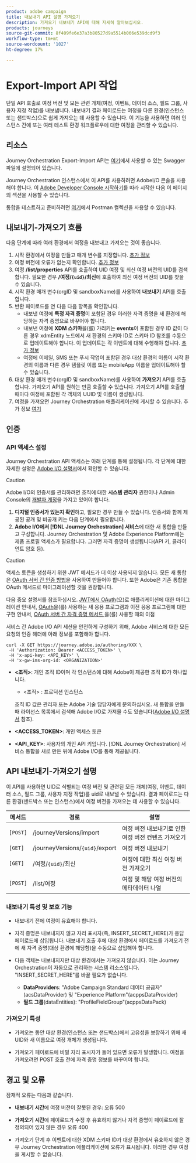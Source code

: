 ```yaml
---
product: adobe campaign
title: 내보내기 API 설명 가져오기
description: 가져오기 내보내기 API에 대해 자세히 알아보십시오.
products: journeys
source-git-commit: 8f409fe6e37a3b80527d9a5514b066e539dcd9f3
workflow-type: tm+mt
source-wordcount: '1027'
ht-degree: 17%

---
```



# Export-Import API 작업

단일 API 호출로 여정 버전 및 모든 관련 개체(여정, 이벤트, 데이터 소스, 필드 그룹, 사용자 지정 작업)를 내보냅니다. 내보내기 결과 페이로드는 여정을 다른 환경(인스턴스 또는 샌드박스)으로 쉽게 가져오는 데 사용할 수 있습니다.
이 기능을 사용하면 여러 인스턴스 간에 또는 여러 테스트 환경 워크플로우에 대한 여정을 관리할 수 있습니다.


## 리소스

Journey Orchestration Export-Import API는 [여기](https://adobedocs.github.io/JourneyAPI/docs/)에서 사용할 수 있는 Swagger 파일에 설명되어 있습니다.

Journey Orchestration 인스턴스에서 이 API를 사용하려면 AdobeI/O 콘솔을 사용해야 합니다. 이 [Adobe Developer Console 시작하기](https://www.adobe.io/apis/experienceplatform/console/docs.html#!AdobeDocs/adobeio-console/master/getting-started.md)를 따라 시작한 다음 이 페이지의 섹션을 사용할 수 있습니다.

통합을 테스트하고 준비하려면 [여기](https://raw.githubusercontent.com/AdobeDocs/JourneyAPI/master/postman-collections/Journey-Orchestration_Export-import-API_postman-collection.json)에서 Postman 컬렉션을 사용할 수 있습니다.


## 내보내기-가져오기 흐름

다음 단계에 따라 여러 환경에서 여정을 내보내고 가져오는 것이 좋습니다.

1. 시작 환경에서 여정을 만들고 매개 변수를 지정합니다. [추가 정보](https://experienceleague.adobe.com/docs/journeys/using/building-journeys/about-journey-building/journey.html)
1. 여정 버전에 오류가 없는지 확인합니다. [추가 정보](https://experienceleague.adobe.com/docs/journeys/using/building-journeys/testing-the-journey.html)
1. 여정 **/list/properties** API를 호출하여 UID 여정 및 최신 여정 버전의 UID를 검색합니다. 필요한 경우 **/여정/`{uid}`/최신**&#x200B;에 호출하여 최신 여정 버전의 UID를 찾을 수 있습니다.
1. 시작 환경 매개 변수(orgID 및 sandboxName)를 사용하여 **내보내기** API를 호출합니다.
1. 반환 페이로드를 연 다음 다음 항목을 확인합니다.
   * 내보낸 여정에 **특정 자격 증명**&#x200B;이 포함된 경우 이러한 자격 증명을 새 환경에 해당하는 자격 증명으로 바꾸어야 합니다.
   * 내보낸 여정에 **XDM 스키마**&#x200B;을(를) 가리키는 **events**&#x200B;이 포함된 경우 ID 값이 다른 경우 xdmEntity 노드에서 새 환경의 스키마 ID로 스키마 ID 참조를 수동으로 업데이트해야 합니다. 이 업데이트는 각 이벤트에 대해 수행해야 합니다. [추가 정보](https://experienceleague.adobe.com/docs/journeys/using/events-journeys/experience-event-schema.html)
   * 여정에 이메일, SMS 또는 푸시 작업이 포함된 경우 대상 환경의 이름이 시작 환경의 이름과 다른 경우 템플릿 이름 또는 mobileApp 이름을 업데이트해야 할 수 있습니다.
1. 대상 환경 매개 변수(orgID 및 sandboxName)를 사용하여 **가져오기** API를 호출합니다. 가져오기 API를 원하는 만큼 호출할 수 있습니다. 가져오기 API를 호출할 때마다 여정에 포함된 각 객체의 UUID 및 이름이 생성됩니다.
1. 여정을 가져오면 Journey Orchestration 애플리케이션에 게시할 수 있습니다. 추가 정보 [여기](https://experienceleague.adobe.com/docs/journeys/using/building-journeys/publishing-the-journey.html)


## 인증

### API 액세스 설정

Journey Orchestration API 액세스는 아래 단계를 통해 설정됩니다. 각 단계에 대한 자세한 설명은 [Adobe I/O 설명서](https://www.adobe.io/authentication/auth-methods.html#!AdobeDocs/adobeio-auth/master/AuthenticationOverview/ServiceAccountIntegration.md)에서 확인할 수 있습니다.

>[!CAUTION]
>
>Adobe I/O의 인증서를 관리하려면 조직에 대한 <b>시스템 관리자</b> 권한이나 Admin Console의 [개발자 계정](https://helpx.adobe.com/jp/enterprise/using/manage-developers.html)을 가지고 있어야 합니다.

1. **디지털 인증서가 있는지 확인**&#x200B;하고, 필요한 경우 만들 수 있습니다. 인증서와 함께 제공된 공개 및 비공개 키는 다음 단계에서 필요합니다.
1. **Adobe I/O에서 [!DNL Journey Orchestration] 서비스**&#x200B;에 대한 새 통합을 만들고 구성합니다. Journey Orchestration 및 Adobe Experience Platform에는 제품 프로필 액세스가 필요합니다. 그러면 자격 증명이 생성됩니다(API 키, 클라이언트 암호 등).

>[!CAUTION]
>
>액세스 토큰을 생성하기 위한 JWT 메서드가 더 이상 사용되지 않습니다. 모든 새 통합은 [OAuth 서버 간 인증 방법](https://experienceleague.adobe.com/docs/experience-platform/landing/platform-apis/api-authentication.html#select-oauth-server-to-server)을 사용하여 만들어야 합니다. 또한 Adobe은 기존 통합을 OAuth 메서드로 마이그레이션할 것을 권장합니다.
>
>다음 중요 설명서를 참조하십시오.
>[JWT에서 OAuth](https://developer.adobe.com/developer-console/docs/guides/authentication/ServerToServerAuthentication/migration/)(으)로 애플리케이션에 대한 마이그레이션 안내서,
>[OAuth](https://developer.adobe.com/developer-console/docs/guides/authentication/ServerToServerAuthentication/implementation/)을(를) 사용하는 새 응용 프로그램과 이전 응용 프로그램에 대한 구현 안내서,
>[OAuth 서버 간 자격 증명 메서드 ](https://developer.adobe.com/developer-console/docs/guides/authentication/ServerToServerAuthentication/migration/#why-oauth-server-to-server-credentials)을(를) 사용할 때의 이점


서비스 간 Adobe I/O API 세션을 안전하게 구성하기 위해, Adobe 서비스에 대한 모든 요청의 인증 헤더에 아래 정보를 포함해야 합니다.

```
curl -X GET https://journey.adobe.io/authoring/XXX \
 -H 'Authorization: Bearer <ACCESS_TOKEN>' \
 -H 'x-api-key: <API_KEY>' \
 -H 'x-gw-ims-org-id: <ORGANIZATION>'
```

* **&lt;조직>**: 개인 조직 ID이며 각 인스턴스에 대해 Adobe이 제공한 조직 ID가 하나입니다.

   * &lt;조직> : 프로덕션 인스턴스

  조직 ID 값은 관리자 또는 Adobe 기술 담당자에게 문의하십시오. 새 통합을 만들 때 라이선스 목록에서 검색해 Adobe I/O로 가져올 수도 있습니다([Adobe I/O 설명서](https://www.adobe.io/authentication.html) 참조).

* **&lt;ACCESS_TOKEN>**: 개인 액세스 토큰

* **&lt;API_KEY>**: 사용자의 개인 API 키입니다. [!DNL Journey Orchestration] 서비스 통합을 새로 만든 뒤에 Adobe I/O를 통해 제공됩니다.



## API 내보내기-가져오기 설명

이 API를 사용하면 UID로 식별되는 여정 버전 및 관련된 모든 개체(여정, 이벤트, 데이터 소스, 필드 그룹, 사용자 지정 작업)를 uid로 내보낼 수 있습니다.
결과 페이로드는 다른 환경(샌드박스 또는 인스턴스)에서 여정 버전을 가져오는 데 사용할 수 있습니다.

| 메서드 | 경로 | 설명 |
|---|---|---|
| `[POST]` | /journeyVersions/import | 여정 버전 내보내기로 인한 여정 버전 컨텐츠 가져오기 |
| `[GET]` | /journeyVersions/`{uid}`/export | 여정 버전 내보내기 |
| `[GET]` | /여정/`{uid}`/최신 | 여정에 대한 최신 여정 버전 가져오기 |
| `[POST]` | /list/여정 | 여정 및 해당 여정 버전의 메타데이터 나열 |


### 내보내기 특성 및 보호 기능

* 내보내기 전에 여정이 유효해야 합니다.

* 자격 증명은 내보내지지 않고 자리 표시자(즉, INSERT_SECRET_HERE)가 응답 페이로드에 삽입됩니다.
내보내기 호출 후에 대상 환경에서 페이로드를 가져오기 전에 새 자격 증명(대상 환경에 해당함)을 수동으로 삽입해야 합니다.

* 다음 객체는 내보내지지만 대상 환경에서는 가져오지 않습니다. 이는 Journey Orchestration이 자동으로 관리하는 시스템 리소스입니다. &quot;INSERT_SECRET_HERE&quot;를 바꿀 필요가 없습니다.
   * **DataProviders**: &quot;Adobe Campaign Standard 데이터 공급자&quot;(acsDataProvider) 및 &quot;Experience Platform&quot;(acppsDataProvider)
   * **필드 그룹**(dataEntities): &quot;ProfileFieldGroup&quot;(acppsDataPack)



### 가져오기 특성

* 가져오는 동안 대상 환경(인스턴스 또는 샌드박스)에서 고유성을 보장하기 위해 새 UID와 새 이름으로 여정 개체가 생성됩니다.

* 가져오기 페이로드에 비밀 자리 표시자가 들어 있으면 오류가 발생합니다. 여정을 가져오려면 POST 호출 전에 자격 증명 정보를 바꾸어야 합니다.

## 경고 및 오류

잠재적 오류는 다음과 같습니다.

* **내보내기 시간**&#x200B;에 여정 버전이 잘못된 경우: 오류 500

* **가져오기 시간**&#x200B;에 페이로드가 수정 후 유효하지 않거나 자격 증명이 페이로드에 잘 정의되어 있지 않은 경우 오류 400

* 가져오기 단계 후 이벤트에 대한 XDM 스키마 ID가 대상 환경에서 유효하지 않은 경우 Journey Orchestration 애플리케이션에 오류가 표시됩니다. 이러한 경우 여정을 게시할 수 없습니다.